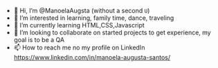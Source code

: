 - 👋 Hi, I’m @ManoelaAugsta (without a second `U`)
- 👀 I’m interested in learning, family time, dance, traveling 
- 🌱 I’m currently learning HTML,CSS,Javascript 
- 💞️ I’m looking to collaborate on started projects to get experience, my goal is to be a QA 
- 📫 How to reach me no my profile on LinkedIn https://www.linkedin.com/in/manoela-augusta-santos/

<!---
ManoelaAugsta/ManoelaAugsta is a ✨ special ✨ repository because its `README.md` (this file) appears on your GitHub profile.
You can click the Preview link to take a look at your changes.
--->
